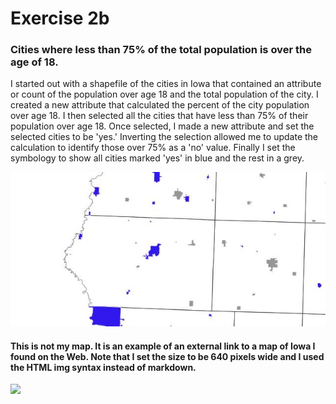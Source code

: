 # Exercise 2b

### Cities where less than 75% of the total population is over the age of 18.
I started out with a shapefile of the cities in Iowa that contained an attribute or count of the population over age 18 and the total population of the city. I created a new attribute that calculated the percent of the city population over age 18. I then selected all the cities that have less than 75% of their population over age 18. Once selected, I made a new attribute and set the selected cities to be 'yes.' Inverting the selection allowed me to update the calculation to identify those over 75% as a 'no' value. Finally I set the symbology to show all cities marked 'yes' in blue and the rest in a grey.

![My Exercise 2b map](ex2b.jpg)

#### This is not my map. It is an example of an external link to a map of Iowa I found on the Web. Note that I set the size to be 640 pixels wide and I used the HTML img syntax instead of markdown.
<img src="https://ontheworldmap.com/usa/state/iowa/map-of-iowa.jpg"  width="640">